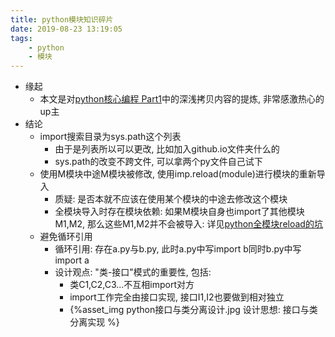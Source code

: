 ```yaml
---
title: python模块知识碎片
date: 2019-08-23 13:19:05
tags: 
    - python
    - 模块    
---
```

- 缘起
    - 本文是对[python核心编程 Part1](https://www.bilibili.com/video/av39465023)中的深浅拷贝内容的提炼, 非常感激热心的up主
- 结论
    - import搜索目录为sys.path这个列表
        - 由于是列表所以可以更改, 比如加入github.io文件夹什么的
        - sys.path的改变不跨文件, 可以拿两个py文件自己试下
    - 使用M模块中途M模块被修改, 使用imp.reload(module)进行模块的重新导入
        - 质疑: 是否本就不应该在使用某个模块的中途去修改这个模块
        - 全模块导入时存在模块依赖: 如果M模块自身也import了其他模块M1,M2, 那么这些M1,M2并不会被导入: 详见[python全模块reload的坑](https://blog.csdn.net/dashoumeixi/article/details/80819059)
    - 避免循环引用
        - 循环引用: 存在a.py与b.py, 此时a.py中写import b同时b.py中写import a
        - 设计观点: "类-接口"模式的重要性, 包括:
            - 类C1,C2,C3...不互相import对方
            - import工作完全由接口实现, 接口I1,I2也要做到相对独立
            - {%asset_img python接口与类分离设计.jpg 设计思想: 接口与类分离实现 %}
